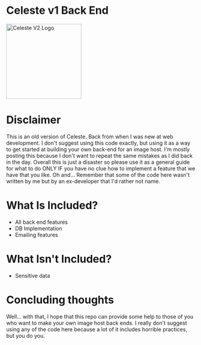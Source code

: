 # Celeste v1 Back End
<img src="https://celeste.photos/logo_flat.png" alt="Celeste V2 Logo" width="200"/>

# Disclaimer
This is an old version of Celeste. Back from when I was new at web development. I don't suggest using this code exactly, but using it as a way to get started at building your own back-end for an image host. I'm mostly posting this because I don't want to repeat the same mistakes as I did back in the day. Overall this is just a disaster so please use it as a general guide for what to do ONLY IF you have no clue how to implement a feature that we have that you like. Oh and... Remember that some of the code here wasn't written by me but by an ex-developer that I'd rather not name.

# What Is Included?
- All back end features
- DB Implementation
- Emailing features

# What Isn't Included?
- Sensitive data

# Concluding thoughts
Well... with that, I hope that this repo can provide some help to those of you who want to make your own image host back ends.
I really don't suggest using any of the code here because a lot of it includes horrible practices, but you do you.

